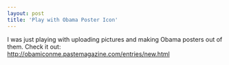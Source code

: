 ```yaml
---
layout: post
title: 'Play with Obama Poster Icon'
---
```

I was just playing with uploading pictures and making Obama posters out of them.  Check it out: <a href="http://obamiconme.pastemagazine.com/entries/new.html">http://obamiconme.pastemagazine.com/entries/new.html</a>